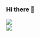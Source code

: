 ### Hi there 👋

<!--
**pinoOgni/pinoOgni** is a ✨ _special_ ✨ repository because its `README.md` (this file) appears on your GitHub profile.

Here are some ideas to get you started:

- 🔭 I’m currently working on ...
- 🌱 I’m currently learning ...
- 👯 I’m looking to collaborate on ...
- 🤔 I’m looking for help with ...
- 💬 Ask me about ...
- 📫 How to reach me: ...
- 😄 Pronouns: ...
- ⚡ Fun fact: ...
-->

<img src="https://github-readme-stats.vercel.app/api?username=pinoOgni&count_private=true&theme=default&show_icons=true"></img><br>
<img src="https://github-readme-stats.vercel.app/api/top-langs/?username=pinoOgni&count_private=true"></img>
